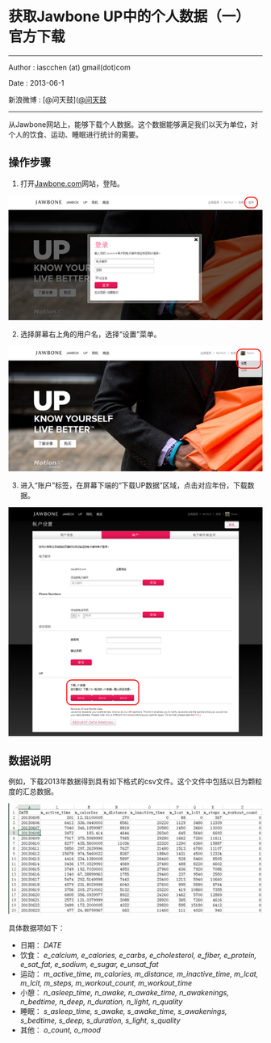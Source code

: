 # 获取Jawbone UP中的个人数据（一）官方下载 #

---

Author : iascchen (at) gmail(dot)com

Date : 2013-06-1

新浪微博 : [@问天鼓]([@问天鼓](http://www.weibo.com/iascchen)

---

从Jawbone网站上，能够下载个人数据。这个数据能够满足我们以天为单位，对个人的饮食、运动、睡眠进行统计的需要。

## 操作步骤 ##

1. 打开[Jawbone.com](https://jawbone.com/ "jawbone.com")网站，登陆。

![](imgs/jawbone_1.png)

2. 选择屏幕右上角的用户名，选择“设置”菜单。

![](imgs/jawbone_2.png)

3. 进入“账户”标签，在屏幕下端的“下载UP数据”区域，点击对应年份，下载数据。

![](imgs/jawbone_3.png)

## 数据说明 ##

例如，下载2013年数据得到具有如下格式的csv文件。这个文件中包括以日为颗粒度的汇总数据。

![](imgs/jawbone_4.png)

具体数据项如下：

- 日期：
    *DATE*
- 饮食：
    *e\_calcium, e\_calories, e\_carbs, e\_cholesterol, e\_fiber, e\_protein, e\_sat_fat, e\_sodium, e\_sugar, e\_unsat\_fat*
- 运动：
    *m\_active\_time, m\_calories, m\_distance, m\_inactive\_time, m\_lcat, m\_lcit, m\_steps, m\_workout\_count, m\_workout\_time*
- 小憩：
    *n\_asleep\_time, n\_awake, n\_awake_time, n\_awakenings, n\_bedtime, n\_deep, n\_duration, n\_light, n\_quality*
- 睡眠：
    *s\_asleep\_time, s\_awake, s\_awake\_time, s\_awakenings, s\_bedtime, s\_deep, s\_duration, s\_light, s\_quality*
- 其他：
    *o\_count, o\_mood*
